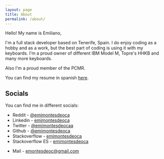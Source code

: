 ```yaml
---
layout: page
title: About
permalink: /about/
---
```


Hello! My name is Emiliano, 

I'm a full stack developer based on Tenerife, Spain. I do enjoy coding as a hobby and as a work, but the best part of coding is using it with my keyboards. I'm a proud owner of different IBM Model M, Topre's HHKB and many more keyboards.

Also I'm a proud member of the PCMR.

You can find my resume in spanish [here](https://drive.google.com/open?id=1idOWXUlALiJ6VXLn-pBlxboxDwjZFGv-).


<!--
## Education

I've graduated from different studies:

- In 2016 I graduated as a **Technician in Microcomputer Systems and Networks** with an average grade of 9,2 from a 2 year course in Cesar Manrique.
- In 2018 I graduated as a **Full Stack developer** with an average grade of 10 from a 2 year course in Cesar Manrique.

 ## Work experience

I've worked in different organization since 2014:

- From June 2014 to June 2015 I worked in **Worktechlabs** as a system engineer.
- From May 2016 to June 2016 I worked in **Core Logic** as an intern frontend developer in the Erasmus project.
- From May 2018 to ???? I'm working in **Intelequia** as an intern full stack developer.

## Skills

Regarding the technologies that I use, these are the ones that I'm most confortable with:

- **Languages**
  - C#
  - Java
  - Javascript
  - Typescript
- **Frontend**
  - HTML5
  - CSS3
  - JS
- **Backend**
  - ASP.net Forms
  - ASP.net MVC
  - ASP.net Core
  - Java ee
- **Frontend frameworks**
  - Angular 5/6
  - Bootstrap
  - Jquery
  - Material
- **Databases**
  - SQL Server
  - Mysql
- **Misc**
  - Entityframework
  - Ado.net
  - Botframework

## Projects

I'm passionate of what I like to do, that's why I like to develop just for the people:

- [FTPDownloader](https://github.com/emimontesdeoca/FTPDownloader): Download an entire FTP(Linux or Windows based) by entering its path and credentials.
- [Backcraft](https://github.com/emimontesdeoca/Backcraft): A backup tool for Minecraft.
- [jordgubbe](https://github.com/emimontesdeoca/jordgubbe): A metro styled landing page for your links and apps.
- [emify](https://github.com/emimontesdeoca/emify): Something something a Spotify clone.
- [SeriesBeautifier](https://github.com/emimontesdeoca/SeriesBeautifier): SeriesBeautifier is a tool to clean and sort your multimedia storage.
- [CanaryImages](https://github.com/emimontesdeoca/CanaryImages):  Small game built in Jquery UI to get known about the Canary Islands.
- [shopping-list](https://github.com/emimontesdeoca/shopping-list): Minimalistic shopping list built with JavaScript using Bootstrap and localStorage. 
 -->

## Socials

You can find me in different socials:

- Reddit - [@emimontesdeoca](https://www.reddit.com/user/emontesdeoca/)
- Linkedin - [emimontesdeoca](https://www.linkedin.com/in/emimontesdeoca/)
- Twitter - [@emimontesdeocaa](https://twitter.com/emimontesdeocaa)
- Github - [@emimontesdeoca](https://github.com/emimontesdeoca)
- Stackoverflow - [emimontesdeoca](https://stackoverflow.com/users/7823470/emiliano-montesdeoca)
- Stackoverflow ES - [emimontesdeoca](https://es.stackoverflow.com/users/82094/emiliano-montesdeoca)
<!-- - Instagram - [@emimontesdeoca](https://www.instagram.com/emimontesdeoca/)
- Facebook - [emimontesdeoca](https://www.facebook.com/emimontesdeocadelpuerto) -->
- Mail - [emontesdeoc@gmail.com](mailto:emontesdeoc@gmail.com)




